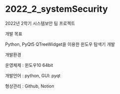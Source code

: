 # 2022_2_systemSecurity
2022년 2학기 시스템보안 팀 프로젝트

개발 목표

Python, PyQt5 QTreeWidget을 이용한 윈도우 탐색기 개발

개발환경

운영체제 : 윈도우10 64bit

개발언어 : python, GUI: pyqt

형상관리 : Github, Notion
